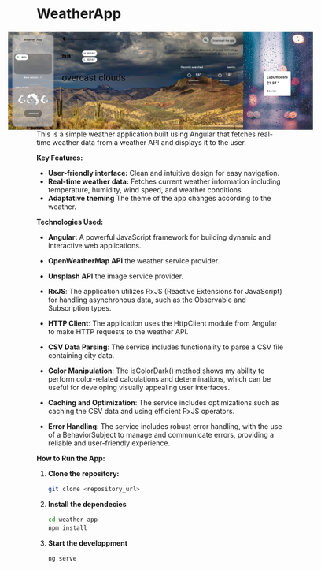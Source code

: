 # WeatherApp
<div style="display: flex; justify-content: center; align-items: center;">
  <img src="project-img.png" alt="My Image" width="auto" height="200" />
  <img src="mobile.png" alt="My Image" width="auto" height="200" />
</div>
This is a simple weather application built using Angular that fetches real-time weather data from a weather API and displays it to the user.

**Key Features:**

* **User-friendly interface:** Clean and intuitive design for easy navigation.
* **Real-time weather data:** Fetches current weather information including temperature, humidity, wind speed, and weather conditions.
* **Adaptative theming** The theme of the app changes according to the weather.

**Technologies Used:**

* **Angular:** A powerful JavaScript framework for building dynamic and interactive web applications.
* **OpenWeatherMap API** the weather service provider.
* **Unsplash API** the image service provider.
* **RxJS**: The application utilizes RxJS (Reactive Extensions for JavaScript) for handling asynchronous data, such as the Observable and Subscription types.

* **HTTP Client**: The application uses the HttpClient module from Angular to make HTTP requests to the weather API.

* **CSV Data Parsing**: The service includes functionality to parse a CSV file containing city data.

* **Color Manipulation**: The isColorDark() method shows my ability to perform color-related calculations and determinations, which can be useful for developing visually appealing user interfaces.

* **Caching and Optimization**: The service includes optimizations such as caching the CSV data and using efficient RxJS operators.

* **Error Handling**: The service includes robust error handling, with the use of a BehaviorSubject to manage and communicate errors, providing a reliable and user-friendly experience.

**How to Run the App:**

1. **Clone the repository:**
   ```bash
   git clone <repository_url>
2. **Install the dependecies**
    ```bash 
    cd weather-app
    npm install
3. **Start the developpment**
    ```bash
    ng serve

